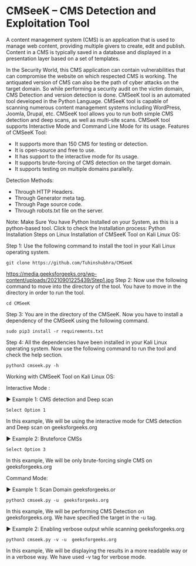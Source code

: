 # CMSeeK – CMS Detection and Exploitation Tool

A content management system (CMS) is an application that is used to manage web content, providing multiple givers to create, edit and publish. Content in a CMS is typically saved in a database and displayed in a presentation layer based on a set of templates. 

In the Security World, this CMS application can contain vulnerabilities that can compromise the website on which respected CMS is working. The antiquated version of CMS can also be the path of cyber attacks on the target domain. So while performing a security audit on the victim domain, CMS Detection and version detection is done. CMSeeK tool is an automated tool developed in the Python Language. CMSeeK tool is capable of scanning numerous content management systems including WordPress, Joomla, Drupal, etc. CMSeeK tool allows you to run both simple CMS detection and deep scans, as well as multi-site scans. CMSeeK tool supports Interactive Mode and Command Line Mode for its usage.
Features of CMSeeK Tool:

  - It supports more than 150 CMS for testing or detection.
  - It is open-source and free to use.
  - It has support to the interactive mode for its usage.
  - It supports brute-forcing of CMS detection on the target domain.
  - It supports testing on multiple domains parallelly.

Detection Methods:

  - Through HTTP Headers.
  - Through Generator meta tag.
  - Through Page source code.
  - Through robots.txt file on the server.

Note: Make Sure You have Python Installed on your System, as this is a python-based tool. Click to check the Installation process:  Python Installation Steps on Linux
Installation of CMSeeK Tool on Kali Linux OS:

Step 1: Use the following command to install the tool in your Kali Linux operating system.

    git clone https://github.com/Tuhinshubhra/CMSeeK
https://media.geeksforgeeks.org/wp-content/uploads/20210901225439/Step1.jpg
Step 2: Now use the following command to move into the directory of the tool. You have to move in the directory in order to run the tool.

    cd CMSeeK

Step 3: You are in the directory of the CMSeeK. Now you have to install a dependency of the CMSeeK using the following command.

    sudo pip3 install -r requirements.txt

Step 4: All the dependencies have been installed in your Kali Linux operating system. Now use the following command to run the tool and check the help section.

    python3 cmseek.py -h

Working with CMSeeK Tool on Kali Linux OS:

Interactive Mode :

▶️ Example 1: CMS detection and Deep scan 
    
    Select Option 1
 In this example, We will be using the interactive mode for CMS detection and Deep scan on geeksforgeeks.org

▶️ Example 2: Bruteforce CMSs
  
    Select Option 3
 In this example, We will be only brute-forcing single CMS on geeksforgeeks.org

Command Mode:

▶️ Example 1: Scan Domain geeksforgeeks.or

    python3 cmseek.py -u  geeksforgeeks.org
 In this example, We will be performing CMS Detection on geeksforgeeks.org. We have specified the target in the -u tag.

▶️ Example 2: Enabling verbose output while scanning geeksforgeeks.org

    python3 cmseek.py -v -u  geeksforgeeks.org
 In this example, We will be displaying the results in a more readable way or in a verbose way. We have used -v tag for verbose mode.

